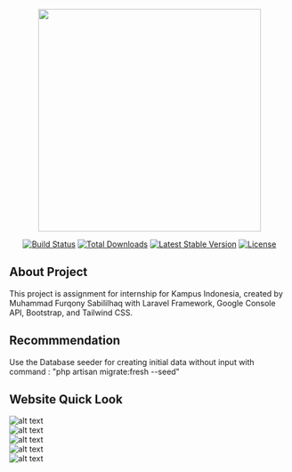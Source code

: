 <p align="center"><a href="https://laravel.com" target="_blank"><img src="https://raw.githubusercontent.com/laravel/art/master/logo-lockup/5%20SVG/2%20CMYK/1%20Full%20Color/laravel-logolockup-cmyk-red.svg" width="400"></a></p>

<p align="center">
<a href="https://travis-ci.org/laravel/framework"><img src="https://travis-ci.org/laravel/framework.svg" alt="Build Status"></a>
<a href="https://packagist.org/packages/laravel/framework"><img src="https://img.shields.io/packagist/dt/laravel/framework" alt="Total Downloads"></a>
<a href="https://packagist.org/packages/laravel/framework"><img src="https://img.shields.io/packagist/v/laravel/framework" alt="Latest Stable Version"></a>
<a href="https://packagist.org/packages/laravel/framework"><img src="https://img.shields.io/packagist/l/laravel/framework" alt="License"></a>
</p>

## About Project

This project is assignment for internship for Kampus Indonesia, created by Muhammad Furqony Sabililhaq with Laravel Framework, Google Console API, Bootstrap, and Tailwind CSS.

## Recommmendation

Use the Database seeder for creating initial data without input with command : "php artisan migrate:fresh --seed"

## Website Quick Look
![alt text](https://github.com/Xavionic/Kampus-Indonesia/tree/master/public/assets/interface/a.png?raw=true)
<br>
![alt text](https://github.com/Xavionic/Kampus-Indonesia/tree/master/public/assets/interface/b.png?raw=true)
<br>
![alt text](https://github.com/Xavionic/Kampus-Indonesia/tree/master/public/assets/interface/c.png?raw=true)
<br>
![alt text](https://github.com/Xavionic/Kampus-Indonesia/tree/master/public/assets/interface/d.png?raw=true)
<br>
![alt text](https://github.com/Xavionic/Kampus-Indonesia/tree/master/public/assets/interface/e.png?raw=true)




